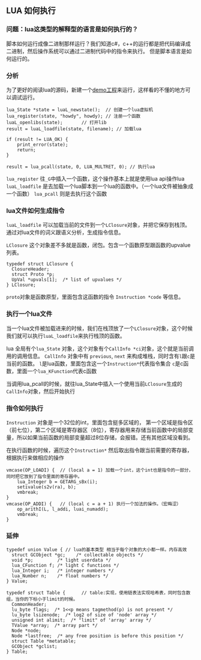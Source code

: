 ## LUA 如何执行

### 问题：lua这类型的解释型的语言是如何执行的？
脚本如何运行成像二进制那样运行？我们知道c#，c++的运行都是把代码编译成二进制，然后操作系统可以通过二进制代码中的指令来执行。
但是脚本语言是如何运行的。

### 分析
为了更好的阅读lua的源码，新建一个[demo工程](https://github.com/comedyy/lua_code_debug)来运行，这样看的不懂的地方可以调试运行。

```
lua_State *state = luaL_newstate();  // 创建一个lua虚拟机
lua_register(state, "howdy", howdy); // 注册一个函数
luaL_openlibs(state);       // 打开lib
result = luaL_loadfile(state, filename); // 加载lua

if (result != LUA_OK) {
    print_error(state);
    return;
}

result = lua_pcall(state, 0, LUA_MULTRET, 0); // 执行lua
```

`lua_register` 往`_G`中插入一个函数，这个操作基本上就是使用lua api操作lua
`luaL_loadfile` 是去加载一个lua脚本到一个lua的函数中。（一个lua文件被抽象成一个函数）
`lua_pcall` 则是去执行这个函数

### lua文件如何生成指令
`luaL_loadfile` 可以加载当前的文件到一个`LClosure`对象，并把它保存到栈顶。
通过对lua文件的词义跟语义分析，生成指令信息。

`LClosure` 这个对象差不多就是函数，闭包。包含一个函数原型跟函数的upvalue列表。
```
typedef struct LClosure {
  ClosureHeader;
  struct Proto *p;
  UpVal *upvals[1];  /* list of upvalues */
} LClosure;
```

`proto`对象是函数原型，里面包含这函数的指令 `Instruction *code` 等信息。

### 执行一个lua文件
当一个lua文件被加载进来的时候，我们在栈顶放了一个`LClosure`对象，这个时候我们就可以执行`luaL_loadfile`来执行栈顶的函数。

lua 全局有个`lua_State` 对象，这个对象有个`CallInfo *ci`对象，这个就是当前调用的调用信息。
`CallInfo` 对象中有 `previous`, `next` 来构成堆栈，同时含有`l`跟`c`是当前的函数。
`l`是lua函数，里面包含这一个`Instruction*`代表指令集合
`c`是c函数，里面一个`lua_KFunction`代表c函数

当调用lua_pcall的时候，就往lua_State中插入一个使用当前`LClosure`生成的`CallInfo`对象，然后开始执行

### 指令如何执行
`Instruction` 对象是一个32位的int，里面包含挺多区域的，
第一个区域是指令区（前七位），第二个区域是寄存器区（8位），寄存器用来存储当前函数中的局部变量，所以如果当前函数的局部变量超过8位存储，会报错。还有其他区域没看到。

在执行函数的时候，遍历这个`Instruction*` 然后取出指令跟当前需要的寄存器，根据执行来做相应的操作
```
vmcase(OP_LOADI) {  // (local a = 1) 加载一个int，这个int也是指令的一部分，同时把它放到了指令里面的寄存器中。
    lua_Integer b = GETARG_sBx(i);
    setivalue(s2v(ra), b);
    vmbreak;
}
vmcase(OP_ADDI) {   // (local c = a + 1) 执行一个加法的操作。（宏晦涩）
    op_arithI(L, l_addi, luai_numadd);
    vmbreak;
}
```

### 延伸
```
typedef union Value { // lua的基本类型 相当于每个对象的大小都一样。内存高效
  struct GCObject *gc;    /* collectable objects */
  void *p;         /* light userdata */
  lua_CFunction f; /* light C functions */
  lua_Integer i;   /* integer numbers */
  lua_Number n;    /* float numbers */
} Value;
```

```
typedef struct Table {      // table:实现，使用链表法实现哈希表，同时包含数组，当你的下标小于limit的时候。
  CommonHeader;
  lu_byte flags;  /* 1<<p means tagmethod(p) is not present */
  lu_byte lsizenode;  /* log2 of size of 'node' array */
  unsigned int alimit;  /* "limit" of 'array' array */
  TValue *array;  /* array part */
  Node *node;
  Node *lastfree;  /* any free position is before this position */
  struct Table *metatable;
  GCObject *gclist;
} Table;

```
